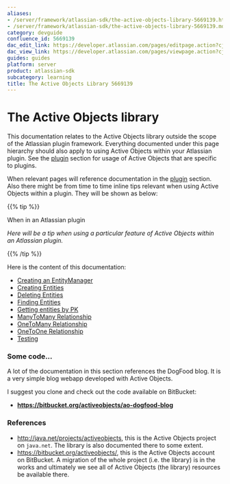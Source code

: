 ```yaml
---
aliases:
- /server/framework/atlassian-sdk/the-active-objects-library-5669139.html
- /server/framework/atlassian-sdk/the-active-objects-library-5669139.md
category: devguide
confluence_id: 5669139
dac_edit_link: https://developer.atlassian.com/pages/editpage.action?cjm=wozere&pageId=5669139
dac_view_link: https://developer.atlassian.com/pages/viewpage.action?cjm=wozere&pageId=5669139
guides: guides
platform: server
product: atlassian-sdk
subcategory: learning
title: The Active Objects Library 5669139
---
```

# The Active Objects library

This documentation relates to the Active Objects library outside the scope of the Atlassian plugin framework. Everything documented under this page hierarchy should also apply to using Active Objects within your Atlassian plugin. See the [plugin](https://developer.atlassian.com/display/AO/Configuring+the+Plugin) section for usage of Active Objects that are specific to plugins.

When relevant pages will reference documentation in the [plugin](https://developer.atlassian.com/display/AO/Configuring+the+Plugin) section. Also there might be from time to time inline tips relevant when using Active Objects within a plugin. They will be shown as below:

{{% tip %}}

When in an Atlassian plugin

*Here will be a tip when using a particular feature of Active Objects within an Atlassian plugin.*

{{% /tip %}}

Here is the content of this documentation:

-   [Creating an EntityManager](/server/framework/atlassian-sdk/creating-an-entitymanager)
-   [Creating Entities](/server/framework/atlassian-sdk/creating-entities)
-   [Deleting Entities](/server/framework/atlassian-sdk/deleting-entities)
-   [Finding Entities](/server/framework/atlassian-sdk/finding-entities)
-   [Getting entities by PK](/server/framework/atlassian-sdk/getting-entities-by-pk)
-   [ManyToMany Relationship](/server/framework/atlassian-sdk/manytomany-relationship)
-   [OneToMany Relationship](/server/framework/atlassian-sdk/onetomany-relationship)
-   [OneToOne Relationship](/server/framework/atlassian-sdk/onetoone-relationship)
-   [Testing](/server/framework/atlassian-sdk/testing)

### Some code…

A lot of the documentation in this section references the DogFood blog. It is a very simple blog webapp developed with Active Objects.

I suggest you clone and check out the code available on BitBucket:

-   **<a href="https://bitbucket.org/activeobjects/ao-dogfood-blog" class="uri external-link">https://bitbucket.org/activeobjects/ao-dogfood-blog</a>**

### References

-   <a href="http://java.net/projects/activeobjects" class="uri external-link">http://java.net/projects/activeobjects</a>, this is the Active Objects project on `java.net`. The library is also documented there to some extent.
-   <a href="https://bitbucket.org/activeobjects/" class="uri external-link">https://bitbucket.org/activeobjects/</a>, this is the Active Objects account on BitBucket. A migration of the whole project (i.e. the library) is in the works and ultimately we see all of Active Objects (the library) resources be available there.























































































































































































































































